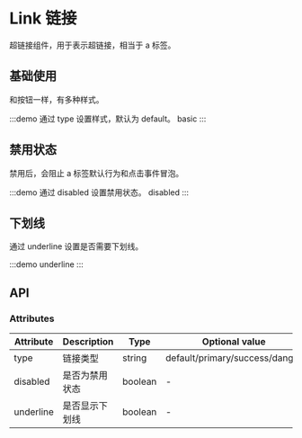 # Link 链接

超链接组件，用于表示超链接，相当于 a 标签。

## 基础使用

和按钮一样，有多种样式。

:::demo 通过 type 设置样式，默认为 default。
basic
:::

## 禁用状态

禁用后，会阻止 a 标签默认行为和点击事件冒泡。

:::demo 通过 disabled 设置禁用状态。
disabled
:::

## 下划线

通过 underline 设置是否需要下划线。

:::demo
underline
:::

## API

### Attributes

| Attribute | Description | Type | Optional value | Default |
| ---- | --- | --- | ----- | ----- |
| type | 链接类型 | string | default/primary/success/danger | default |
| disabled | 是否为禁用状态 | boolean | - | false |
| underline | 是否显示下划线 | boolean | - | true |
